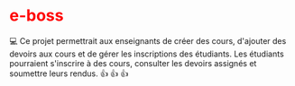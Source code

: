 # <span style="color:red">e-boss</span>
:computer: Ce projet permettrait aux enseignants de créer des cours, d'ajouter des devoirs aux cours et de gérer les inscriptions des étudiants. Les étudiants pourraient s'inscrire à des cours, consulter les devoirs assignés et soumettre leurs rendus. 	:+1: 	:+1: 	:+1:
